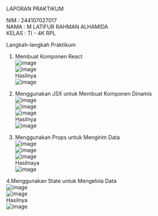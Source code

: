 LAPORAN PRAKTIKUM <br>

NIM : 244107027017<br>
NAMA : M LATIFUR RAHMAN ALHAMIDA<br>
KELAS : TI - 4K RPL<br>

Langkah-langkah Praktikum <br>

1. Membuat Komponen React <br>
   ![image](https://github.com/user-attachments/assets/3b544917-fb28-41da-8d66-5009f96dc59d)  <br>
   ![image](https://github.com/user-attachments/assets/8674c1d0-dde9-4a2d-83cd-eb06f3d9f64d)  <br>
Hasilnya <br>
![image](https://github.com/user-attachments/assets/1bc088f3-9b10-454f-a82b-27ae00ca3bc2)  <br>

2. Menggunakan JSX untuk Membuat Komponen Dinamis <br>
![image](https://github.com/user-attachments/assets/b426ee3d-524c-4465-aa41-6a8d760d52d1)   <br>
![image](https://github.com/user-attachments/assets/2bd3afcd-64c9-41d8-801b-73632411ad27)   <br>
![image](https://github.com/user-attachments/assets/d06d8405-b71f-4b0d-a050-46b9bc9349d0)   <br>
Hasilnya <br>
![image](https://github.com/user-attachments/assets/bfb63819-f76e-416f-b50e-b5a54eb6f791)   <br>

3. Menggunakan Props untuk Mengirim Data <br>
![image](https://github.com/user-attachments/assets/19ea5544-e794-4316-84f9-868fc1dbcca3)  <br>
![image](https://github.com/user-attachments/assets/6f8dc3cd-53d0-4eaf-b537-9214cce31a07)  <br>
![image](https://github.com/user-attachments/assets/96263671-c00b-4bcd-9dcc-d15b87317798)  <br>
Hasilnaya <br>
![image](https://github.com/user-attachments/assets/bd4f9de5-1312-499e-aaba-43e6dd7a3639)  <br>

4.Menggunakan State untuk Mengelola Data <br>
![image](https://github.com/user-attachments/assets/dd54d6e2-0925-4566-90f6-c6d0b6b9649e) <br>
![image](https://github.com/user-attachments/assets/648ece01-f1b2-438a-b13a-ff5b4cfe3b62)  <br>
Hasilnya <br>
![image](https://github.com/user-attachments/assets/a5f1bdaf-ca3b-49eb-a934-d57330d2b4f8)  <br>










